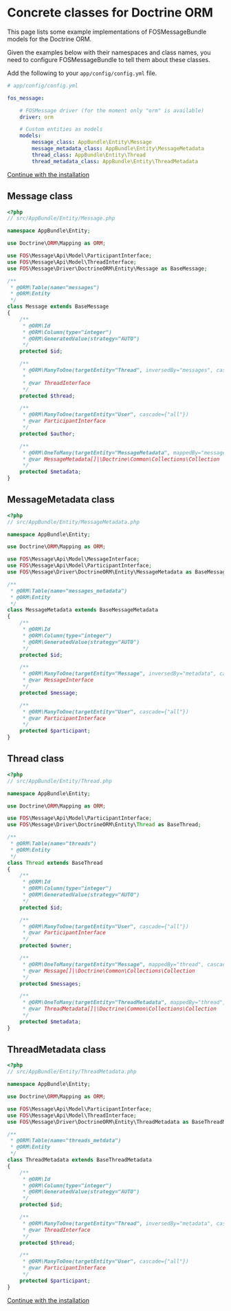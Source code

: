 Concrete classes for Doctrine ORM
=================================

This page lists some example implementations of FOSMessageBundle models for the Doctrine
ORM.

Given the examples below with their namespaces and class names, you need to configure
FOSMessageBundle to tell them about these classes.

Add the following to your `app/config/config.yml` file.

```yaml
# app/config/config.yml

fos_message:

    # FOSMessage driver (for the moment only "orm" is available)
    driver: orm

    # Custom entities as models
    models:
        message_class: AppBundle\Entity\Message
        message_metadata_class: AppBundle\Entity\MessageMetadata
        thread_class: AppBundle\Entity\Thread
        thread_metadata_class: AppBundle\Entity\ThreadMetadata
```

[Continue with the installation](../00-index.md#step-3b-message-and-thread-entities)

Message class
-------------

```php
<?php
// src/AppBundle/Entity/Message.php

namespace AppBundle\Entity;

use Doctrine\ORM\Mapping as ORM;

use FOS\Message\Api\Model\ParticipantInterface;
use FOS\Message\Api\Model\ThreadInterface;
use FOS\Message\Driver\DoctrineORM\Entity\Message as BaseMessage;

/**
 * @ORM\Table(name="messages")
 * @ORM\Entity
 */
class Message extends BaseMessage
{
    /**
     * @ORM\Id
     * @ORM\Column(type="integer")
     * @ORM\GeneratedValue(strategy="AUTO")
     */
    protected $id;

    /**
     * @ORM\ManyToOne(targetEntity="Thread", inversedBy="messages", cascade={"all"})
     *
     * @var ThreadInterface
     */
    protected $thread;

    /**
     * @ORM\ManyToOne(targetEntity="User", cascade={"all"})
     * @var ParticipantInterface
     */
    protected $author;

    /**
     * @ORM\OneToMany(targetEntity="MessageMetadata", mappedBy="message", cascade={"all"})
     * @var MessageMetadata[]|\Doctrine\Common\Collections\Collection
     */
    protected $metadata;
}
```

MessageMetadata class
---------------------

```php
<?php
// src/AppBundle/Entity/MessageMetadata.php

namespace AppBundle\Entity;

use Doctrine\ORM\Mapping as ORM;

use FOS\Message\Api\Model\MessageInterface;
use FOS\Message\Api\Model\ParticipantInterface;
use FOS\Message\Driver\DoctrineORM\Entity\MessageMetadata as BaseMessageMetadata;

/**
 * @ORM\Table(name="messages_metadata")
 * @ORM\Entity
 */
class MessageMetadata extends BaseMessageMetadata
{
    /**
     * @ORM\Id
     * @ORM\Column(type="integer")
     * @ORM\GeneratedValue(strategy="AUTO")
     */
    protected $id;

    /**
     * @ORM\ManyToOne(targetEntity="Message", inversedBy="metadata", cascade={"all"})
     * @var MessageInterface
     */
    protected $message;

    /**
     * @ORM\ManyToOne(targetEntity="User", cascade={"all"})
     * @var ParticipantInterface
     */
    protected $participant;
}
```

Thread class
------------

```php
<?php
// src/AppBundle/Entity/Thread.php

namespace AppBundle\Entity;

use Doctrine\ORM\Mapping as ORM;

use FOS\Message\Api\Model\ParticipantInterface;
use FOS\Message\Driver\DoctrineORM\Entity\Thread as BaseThread;

/**
 * @ORM\Table(name="threads")
 * @ORM\Entity
 */
class Thread extends BaseThread
{
    /**
     * @ORM\Id
     * @ORM\Column(type="integer")
     * @ORM\GeneratedValue(strategy="AUTO")
     */
    protected $id;

    /**
     * @ORM\ManyToOne(targetEntity="User", cascade={"all"})
     * @var ParticipantInterface
     */
    protected $owner;

    /**
     * @ORM\OneToMany(targetEntity="Message", mappedBy="thread", cascade={"all"})
     * @var Message[]|\Doctrine\Common\Collections\Collection
     */
    protected $messages;

    /**
     * @ORM\OneToMany(targetEntity="ThreadMetadata", mappedBy="thread", cascade={"all"})
     * @var ThreadMetadata[]|\Doctrine\Common\Collections\Collection
     */
    protected $metadata;
}
```

ThreadMetadata class
--------------------

```php
<?php
// src/AppBundle/Entity/ThreadMetadata.php

namespace AppBundle\Entity;

use Doctrine\ORM\Mapping as ORM;

use FOS\Message\Api\Model\ParticipantInterface;
use FOS\Message\Api\Model\ThreadInterface;
use FOS\Message\Driver\DoctrineORM\Entity\ThreadMetadata as BaseThreadMetadata;

/**
 * @ORM\Table(name="threads_metdata")
 * @ORM\Entity
 */
class ThreadMetadata extends BaseThreadMetadata
{
    /**
     * @ORM\Id
     * @ORM\Column(type="integer")
     * @ORM\GeneratedValue(strategy="AUTO")
     */
    protected $id;

    /**
     * @ORM\ManyToOne(targetEntity="Thread", inversedBy="metadata", cascade={"all"})
     * @var ThreadInterface
     */
    protected $thread;

    /**
     * @ORM\ManyToOne(targetEntity="User", cascade={"all"})
     * @var ParticipantInterface
     */
    protected $participant;
}
```

[Continue with the installation](../00-index.md#step-3b-message-and-thread-entities)
